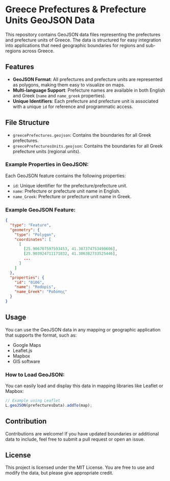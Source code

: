 # Greece Prefectures & Prefecture Units GeoJSON Data

This repository contains GeoJSON data files representing the prefectures and prefecture units of Greece. The data is structured for easy integration into applications that need geographic boundaries for regions and sub-regions across Greece.

## Features

- **GeoJSON Format**: All prefectures and prefecture units are represented as polygons, making them easy to visualize on maps.
- **Multi-language Support**: Prefecture names are available in both English and Greek (`name` and `name_greek` properties).
- **Unique Identifiers**: Each prefecture and prefecture unit is associated with a unique `id` for reference and programmatic access.

## File Structure

- `greecePrefectures.geojson`: Contains the boundaries for all Greek prefectures.
- `greecePrefecturesUnits.geojson`: Contains the boundaries for all Greek prefecture units (regional units).

### Example Properties in GeoJSON:
Each GeoJSON feature contains the following properties:
- `id`: Unique identifier for the prefecture/prefecture unit.
- `name`: Prefecture or prefecture unit name in English.
- `name_Greek`: Prefecture or prefecture unit name in Greek.

### Example GeoJSON Feature:
```json
{
  "type": "Feature",
  "geometry": {
    "type": "Polygon",
    "coordinates": [
      [
        [25.906707597593453, 41.307374753490606],
        [25.903924711171832, 41.306382733525446],
        ...
      ]
    ]
  },
  "properties": {
    "id": "0106",
    "name": "Rodopis",
    "name_Greek": "Ροδόπης"
  }
}
```

## Usage

You can use the GeoJSON data in any mapping or geographic application that supports the format, such as:
- Google Maps
- Leaflet.js
- Mapbox
- GIS software

### How to Load GeoJSON:
You can easily load and display this data in mapping libraries like Leaflet or Mapbox:

```javascript
// Example using Leaflet
L.geoJSON(prefecturesData).addTo(map);
```

## Contribution

Contributions are welcome! If you have updated boundaries or additional data to include, feel free to submit a pull request or open an issue.

## License

This project is licensed under the MIT License. You are free to use and modify the data, but please give appropriate credit.
